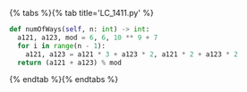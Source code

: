 {% tabs %}{% tab title='LC_1411.py' %}

```py
def numOfWays(self, n: int) -> int:
  a121, a123, mod = 6, 6, 10 ** 9 + 7
  for i in range(n - 1):
    a121, a123 = a121 * 3 + a123 * 2, a121 * 2 + a123 * 2
  return (a121 + a123) % mod
```

{% endtab %}{% endtabs %}
